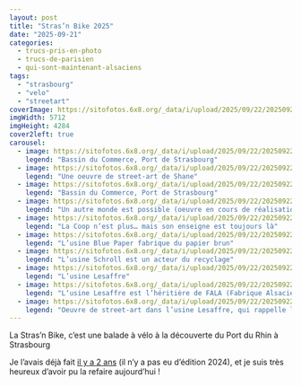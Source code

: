 ```yaml
---
layout: post
title: "Stras’n Bike 2025"
date: "2025-09-21"
categories: 
  - trucs-pris-en-photo
  - trucs-de-parisien
  - qui-sont-maintenant-alsaciens
tags: 
  - "strasbourg"
  - "velo"
  - "streetart"
coverImage: https://sitofotos.6x8.org/_data/i/upload/2025/09/22/20250922103307-218c6b38-me.jpg
imgWidth: 5712
imgHeight: 4284
cover2left: true
carousel: 
  - image: https://sitofotos.6x8.org/_data/i/upload/2025/09/22/20250922103307-218c6b38-me.jpg
    legend: "Bassin du Commerce, Port de Strasbourg"
  - image: https://sitofotos.6x8.org/_data/i/upload/2025/09/22/20250922103300-bc5deae6-me.jpg
    legend: "Une oeuvre de street-art de Shane"
  - image: https://sitofotos.6x8.org/_data/i/upload/2025/09/22/20250922103304-c02eadf0-me.jpg
    legend: "Bassin du Commerce, Port de Strasbourg"
  - image: https://sitofotos.6x8.org/_data/i/upload/2025/09/22/20250922103314-1821f583-me.jpg
    legend: "Un autre monde est possible (oeuvre en cours de réalisation au Kaleidoscoop)"
  - image: https://sitofotos.6x8.org/_data/i/upload/2025/09/22/20250922103316-5522a161-me.jpg
    legend: "La Coop n’est plus… mais son enseigne est toujours là"
  - image: https://sitofotos.6x8.org/_data/i/upload/2025/09/22/20250922103319-810ff6e8-me.jpg
    legend: "L’usine Blue Paper fabrique du papier brun"
  - image: https://sitofotos.6x8.org/_data/i/upload/2025/09/22/20250922103325-3151a9e2-me.jpg
    legend: "L’usine Schroll est un acteur du recyclage"
  - image: https://sitofotos.6x8.org/_data/i/upload/2025/09/22/20250922103330-3255e981-me.jpg
    legend: "L’usine Lesaffre"
  - image: https://sitofotos.6x8.org/_data/i/upload/2025/09/22/20250922103335-5b1c57d3-me.jpg
    legend: "L‘usine Lesaffre est l’héritière de FALA (Fabrique Alsacienne de Levures et d’alcool)"
  - image: https://sitofotos.6x8.org/_data/i/upload/2025/09/22/20250922103332-2057e72e-me.jpg
    legend: "Oeuvre de street-art dans l’usine Lesaffre, qui rappelle les origines alsaciennes de l’entreprise"
---
```


<p>La Stras’n Bike, c’est une balade à vélo à la découverte du Port du Rhin à Strasbourg</p>
<p>Je l’avais déjà fait <a href="/2023/09/strasnbike/">il y a 2&nbsp;ans</a> (il n‘y a pas eu d’édition 2024), et je suis très heureux d’avoir pu la refaire aujourd’hui&nbsp;!</p>
